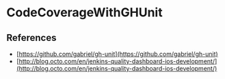 # CodeCoverageWithGHUnit

## References

* [https://github.com/gabriel/gh-unit](https://github.com/gabriel/gh-unit)
* [http://blog.octo.com/en/jenkins-quality-dashboard-ios-development/](http://blog.octo.com/en/jenkins-quality-dashboard-ios-development/)

